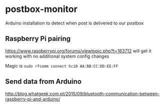 # postbox-monitor
Arduino installation to detect when post is delivered to our postbox

## Raspberry Pi pairing

https://www.raspberrypi.org/forums/viewtopic.php?t=163712 will get it working with no additional system config changes

Magic is `sudo rfcomm connect hci0 AA:BB:CC:DD:EE:FF`


## Send data from Arduino

http://blog.whatgeek.com.pt/2015/09/bluetooth-communication-between-raspberry-pi-and-arduino/

